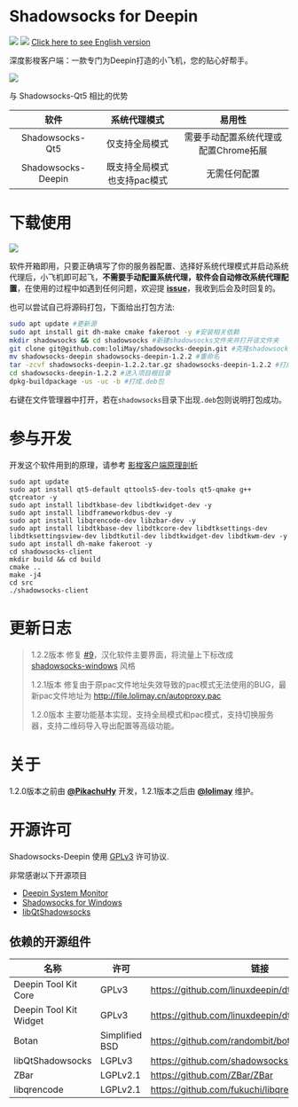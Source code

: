 # Shadowsocks for Deepin
![](https://img.shields.io/badge/version-1.2.2-blue.svg)
![](https://img.shields.io/badge/license-GPLv3-green.svg)
[Click here to see English version](./docs/README.en.md)

深度影梭客户端：一款专门为Deepin打造的小飞机，您的贴心好帮手。

![](http://images.lolimay.cn/18-8-12/98452500.jpg)

与 Shadowsocks-Qt5 相比的优势

|软件|系统代理模式|易用性|
|:-:|:-:|:-:|
|Shadowsocks-Qt5|仅支持全局模式|需要手动配置系统代理或配置Chrome拓展|
|Shadowsocks-Deepin|既支持全局模式也支持pac模式|无需任何配置

# 下载使用

<a href="http://file.lolimay.cn/shadowsocks-client_1.2.2_amd64.deb"><img src="http://images.lolimay.cn/18-8-9/78116321.jpg"/></a>

软件开箱即用，只要正确填写了你的服务器配置、选择好系统代理模式并启动系统代理后，小飞机即可起飞，**不需要手动配置系统代理，软件会自动修改系统代理配置**，在使用的过程中如遇到任何问题，欢迎提 [**issue**](https://github.com/loliMay/shadowsocks-client/issues/new)，我收到后会及时回复的。

也可以尝试自己将源码打包，下面给出打包方法:
````bash
sudo apt update #更新源
sudo apt install git dh-make cmake fakeroot -y #安装相关依赖
mkdir shadowsocks && cd shadowsocks #新建shadowsocks文件夹并打开该文件夹
git clone git@github.com:loliMay/shadowsocks-deepin.git #克隆shadowsocks-deepin仓库
mv shadowsocks-deepin shadowsocks-deepin-1.2.2 #重命名
tar -zcvf shadowsocks-deepin-1.2.2.tar.gz shadowsocks-deepin-1.2.2 #打成.tar.gz包
cd shadowsocks-deepin-1.2.2 #进入项目根目录
dpkg-buildpackage -us -uc -b #打成.deb包
````

右键在文件管理器中打开，若在`shadowsocks`目录下出现`.deb`包则说明打包成功。

# 参与开发

开发这个软件用到的原理，请参考 [影梭客户端原理剖析](docs/影梭客户端原理剖析.md)

````
sudo apt update
sudo apt install qt5-default qttools5-dev-tools qt5-qmake g++ qtcreator -y
sudo apt install libdtkbase-dev libdtkwidget-dev -y
sudo apt install libdframeworkdbus-dev -y
sudo apt install libqrencode-dev libzbar-dev -y
sudo apt install libdtkbase-dev libdtkcore-dev libdtksettings-dev libdtksettingsview-dev libdtkutil-dev libdtkwidget-dev libdtkwm-dev -y
sudo apt install dh-make fakeroot -y
cd shadowsocks-client
mkdir build && cd build
cmake ..
make -j4
cd src
./shadowsocks-client
````
# 更新日志
> 1.2.2版本 修复 [#9](https://github.com/lolimay/shadowsocks-deepin/issues/9)，汉化软件主要界面，将流量上下标改成 [shadowsocks-windows](https://github.com/shadowsocks/shadowsocks-windows) 风格
>
> 1.2.1版本 修复由于原pac文件地址失效导致的pac模式无法使用的BUG，最新pac文件地址为 http://file.lolimay.cn/autoproxy.pac
>
> 1.2.0版本 主要功能基本实现，支持全局模式和pac模式，支持切换服务器，支持二维码导入导出配置等高级功能。

# 关于
1.2.0版本之前由 **[@PikachuHy](https://github.com/PikachuHy)** 开发，1.2.1版本之后由 **[@lolimay](https://github.com/lolimay)** 维护。

# 开源许可

Shadowsocks-Deepin 使用 [GPLv3](LICENSE) 许可协议.

非常感谢以下开源项目 

- [Deepin System Monitor](https://github.com/linuxdeepin/deepin-system-monitor)
- [Shadowsocks for Windows](https://github.com/shadowsocks/shadowsocks-windows)
- [libQtShadowsocks](https://github.com/shadowsocks/libQtShadowsocks)

## 依赖的开源组件

| 名称                   | 许可        | 链接                                      |
| ---------------------- | -------------- | ---------------------------------------- |
| Deepin Tool Kit Core   | GPLv3          | https://github.com/linuxdeepin/dtkcore   |
| Deepin Tool Kit Widget | GPLv3          | https://github.com/linuxdeepin/dtkwidget |
| Botan                  | Simplified BSD | https://github.com/randombit/botan       |
| libQtShadowsocks       | LGPLv3         | https://github.com/shadowsocks/libQtShadowsocks |
| ZBar                   | LGPLv2.1       | https://github.com/ZBar/ZBar             |
| libqrencode            | LGPLv2.1       | https://github.com/fukuchi/libqrencode   |


